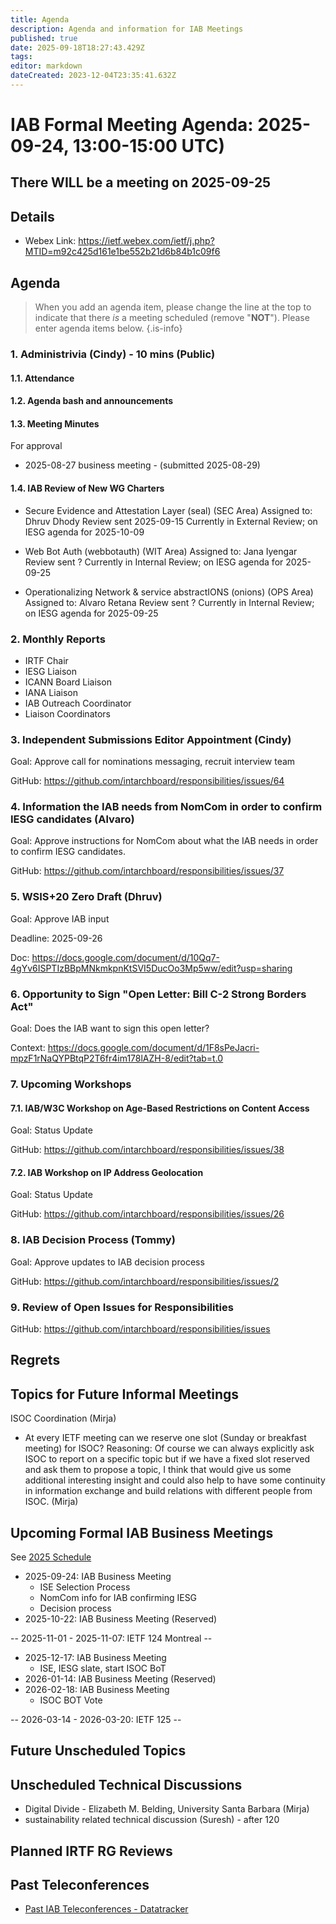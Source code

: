 ```yaml
---
title: Agenda
description: Agenda and information for IAB Meetings
published: true
date: 2025-09-18T18:27:43.429Z
tags: 
editor: markdown
dateCreated: 2023-12-04T23:35:41.632Z
---
```


# IAB Formal Meeting Agenda: 2025-09-24, 13:00-15:00 UTC)

## There WILL be a meeting on 2025-09-25

## Details

* Webex Link: https://ietf.webex.com/ietf/j.php?MTID=m92c425d161e1be552b21d6b84b1c09f6


## Agenda

> When you add an agenda item, please change the line at the top to indicate that there *is* a meeting scheduled (remove "**NOT**"). Please enter agenda items below.
{.is-info}

### 1. Administrivia (Cindy) - 10 mins (Public)

#### 1.1. Attendance

#### 1.2. Agenda bash and announcements

#### 1.3. Meeting Minutes

For approval

- 2025-08-27 business meeting - (submitted 2025-08-29) 

#### 1.4. IAB Review of New WG Charters

- Secure Evidence and Attestation Layer (seal) (SEC Area)
    Assigned to: Dhruv Dhody
    Review sent 2025-09-15
    Currently in External Review; on IESG agenda for 2025-10-09

- Web Bot Auth (webbotauth) (WIT Area)
    Assigned to: Jana Iyengar
    Review sent ?
    Currently in Internal Review; on IESG agenda for 2025-09-25
    
- Operationalizing Network & service abstractIONS (onions) (OPS Area)
    Assigned to: Alvaro Retana
    Review sent ?
    Currently in Internal Review; on IESG agenda for 2025-09-25


### 2. Monthly Reports

  - IRTF Chair
  - IESG Liaison
  - ICANN Board Liaison
  - IANA Liaison
  - IAB Outreach Coordinator
  - Liaison Coordinators


### 3. Independent Submissions Editor Appointment (Cindy)

  Goal: Approve call for nominations messaging, recruit interview team

  GitHub: https://github.com/intarchboard/responsibilities/issues/64


### 4. Information the IAB needs from NomCom in order to confirm IESG candidates (Alvaro)

  Goal: Approve instructions for NomCom about what the IAB needs in 
  order to confirm IESG candidates.

  GitHub: https://github.com/intarchboard/responsibilities/issues/37


### 5. WSIS+20 Zero Draft (Dhruv)

  Goal: Approve IAB input

  Deadline: 2025-09-26

  Doc: https://docs.google.com/document/d/10Qq7-4gYv6ISPTIzBBpMNkmkpnKtSVI5DucOo3Mp5ww/edit?usp=sharing


### 6. Opportunity to Sign "Open Letter: Bill C-2 Strong Borders Act"

  Goal: Does the IAB want to sign this open letter?

  Context: https://docs.google.com/document/d/1F8sPeJacri-mpzF1rNaQYPBtqP2T6fr4im178lAZH-8/edit?tab=t.0


### 7. Upcoming Workshops

#### 7.1. IAB/W3C Workshop on Age-Based Restrictions on Content Access

  Goal: Status Update

  GitHub: https://github.com/intarchboard/responsibilities/issues/38


#### 7.2. IAB Workshop on IP Address Geolocation

  Goal: Status Update

  GitHub: https://github.com/intarchboard/responsibilities/issues/26


### 8. IAB Decision Process (Tommy)

  Goal: Approve updates to IAB decision process

  GitHub: https://github.com/intarchboard/responsibilities/issues/2


### 9. Review of Open Issues for Responsibilities

  GitHub: https://github.com/intarchboard/responsibilities/issues



## Regrets
 



## Topics for Future Informal Meetings

ISOC Coordination (Mirja)

- At every IETF meeting can we reserve one slot (Sunday or breakfast meeting) for ISOC? Reasoning: Of course we can always explicitly ask ISOC to report on a specific topic but if we have a fixed slot reserved and ask them to propose a topic, I think that would give us some additional interesting insight and could also help to have some continuity in information exchange and build relations with different people from ISOC. (Mirja)


## Upcoming Formal IAB Business Meetings

See [2025 Schedule](https://wiki.ietf.org/group/iab/2025_Schedule)

- 2025-09-24: IAB Business Meeting
    - ISE Selection Process
    - NomCom info for IAB confirming IESG
    - Decision process
- 2025-10-22: IAB Business Meeting (Reserved)

-- 2025-11-01 - 2025-11-07: IETF 124 Montreal --

- 2025-12-17: IAB Business Meeting
    - ISE, IESG slate, start ISOC BoT
- 2026-01-14: IAB Business Meeting (Reserved)
- 2026-02-18: IAB Business Meeting 
    - ISOC BOT Vote
    
-- 2026-03-14 - 2026-03-20: IETF 125 --

## Future Unscheduled Topics 


## Unscheduled Technical Discussions

* Digital Divide - Elizabeth M. Belding, University Santa Barbara (Mirja)
* sustainability related technical discussion (Suresh) - after 120


## Planned IRTF RG Reviews 

## Past Teleconferences 

* [Past IAB Teleconferences - Datatracker](https://datatracker.ietf.org/group/iab/meetings/)


<!--
### Alternate Zoom info:

* [Zoom link](https://ietf.zoom.us/j/2649121587?pwd=dVJXTHRoQ2RqeE5tY2huWFFDdTFpdz09)
* Passcode: 1234
-->

